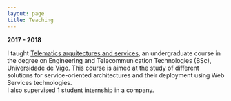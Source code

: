 ```yaml
---
layout: page
title: Teaching
---
```



**2017 - 2018** 
   <p> I taught <a href="https://secretaria.uvigo.gal/docnet-nuevo/guia_docent/?centre=305&ensenyament=V05G300V01&assignatura=V05G300V01645&idioma=cast&idioma_assig=eng"> Telematics arquitectures and services</a>, an undergraduate course in the degree on Engineering and Telecommunication Technologies (BSc), Universidade de Vigo. This course is aimed at the study of different solutions for service-oriented architectures and their deployment using Web Services technologies.<br>
I also supervised 1 student internship in a company.
   </p>


 
